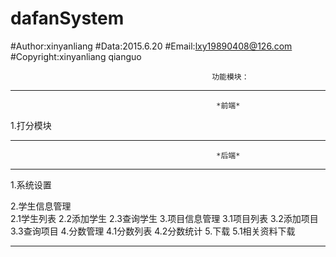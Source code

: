 # dafanSystem
#Author:xinyanliang
#Data:2015.6.20
#Email:lxy19890408@126.com
#Copyright:xinyanliang  qianguo


                                                 功能模块：
***********************************************************************************************************
                                                  *前端*                                                        

1.打分模块

----------------------------------------------------------------------------------------------------------
                                                  *后端*                                                        
-----------------------------------------------------------------------------------------------------------
1.系统设置


2.学生信息管理<br/>
2.1学生列表
2.2添加学生
2.3查询学生
3.项目信息管理
3.1项目列表
3.2添加项目
3.3查询项目
4.分数管理
4.1分数列表
4.2分数统计
5.下载
5.1相关资料下载
************************************************************************************************************
